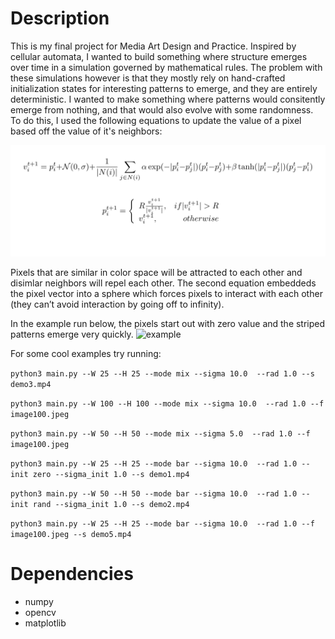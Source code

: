 # Description

This is my final project for Media Art Design and Practice. Inspired by cellular automata, I wanted to build something where structure emerges over time in a simulation governed by mathematical rules. The problem with these simulations however is that they mostly rely on hand-crafted initialization states for interesting patterns to emerge, and they are entirely deterministic. I wanted to make something where patterns would consitently emerge from nothing, and that would also evolve with some randomness. To do this, I used the following equations to update the value of a pixel based off the value of it's neighbors:

![](equations.png)

Pixels that are similar in color space will be attracted to each other and disimlar neighbors will repel each other. The second equation embeddeds the pixel vector into a sphere which forces pixels to interact with each other (they can’t avoid interaction by going off to infinity).

In the example run below, the pixels start out with zero value and the striped patterns emerge very quickly.
![example](https://github.com/ojmichel/MAAD_final/blob/master/run.gif)

For some cool examples try running:

`python3 main.py --W 25 --H 25 --mode mix --sigma 10.0  --rad 1.0 --s demo3.mp4`

`python3 main.py --W 100 --H 100 --mode mix --sigma 10.0  --rad 1.0 --f image100.jpeg`

`python3 main.py --W 50 --H 50 --mode mix --sigma 5.0  --rad 1.0 --f image100.jpeg`

`python3 main.py --W 25 --H 25 --mode bar --sigma 10.0  --rad 1.0 --init zero --sigma_init 1.0 --s demo1.mp4`

`python3 main.py --W 50 --H 50 --mode bar --sigma 10.0  --rad 1.0 --init rand --sigma_init 1.0 --s demo2.mp4`

`python3 main.py --W 25 --H 25 --mode bar --sigma 10.0  --rad 1.0 --f image100.jpeg --s demo5.mp4`

# Dependencies 

* numpy
* opencv
* matplotlib
